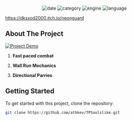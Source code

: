 <br />
<div align="center">
    <img src="https://img.shields.io/badge/Build%20Date-17.04.21-informational" alt="date" />
    <img src="https://img.shields.io/badge/Category-Game-FF64FF" alt="category" />
    <img src="https://img.shields.io/badge/Engine-Unity-orange" alt="engine" />
    <img src="https://img.shields.io/badge/Language-C%23-brightgreen" alt="language" />
</div>

https://dksxod2000.itch.io/neonguard

<!-- ABOUT THE PROJECT -->
## About The Project

[![Project Demo](https://img.youtube.com/vi/VPy-MLR4ogw/0.jpg)](https://youtu.be/VPy-MLR4ogw)

1. **Fast paced combat**

2. **Wall Run Mechanics**

3. **Directional Parries**



<!-- GETTING STARTED -->
## Getting Started

To get started with this project, clone the repository:

```sh
git clone https://github.com/athkev/TPSoulslike.git
```

